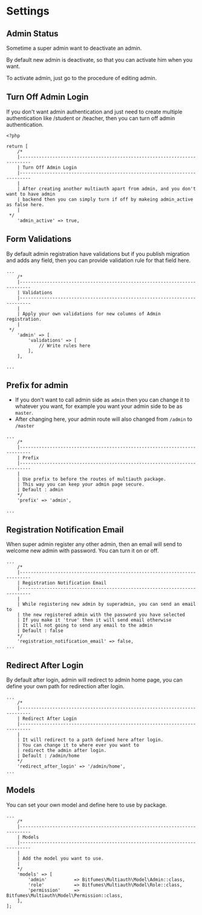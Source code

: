 # Settings

## Admin Status

Sometime a super admin want to deactivate an admin.

By default new admin is deactivate, so that you can activate him when you want.

To activate admin, just go to the procedure of editing admin.

## Turn Off Admin Login

If you don't want admin authentication and just need to create multiple authentication like /student or /teacher, then you can turn off admin authentication.

```php{13}
<?php

return [
    /*
    |--------------------------------------------------------------------------
    | Turn Off Admin Login
    |--------------------------------------------------------------------------
    |
    | After creating another multiauth apart from admin, and you don't want to have admin
    | backend then you can simply turn if off by makeing admin_active as false here.
    |
 */
    'admin_active' => true,
```

## Form Validations

By default admin registration have validations but if you publish migration and adds any field, then you can provide validation rule for that field here.

```php{10,11,12,13,14}
...
    /*
    |--------------------------------------------------------------------------
    | Validations
    |--------------------------------------------------------------------------
    |
    | Apply your own validations for new columns of Admin registration.
    |
 */
    'admin' => [
        'validations' => [
            // Write rules here
        ],
    ],

...
```

## Prefix for admin

- If you don't want to call admin side as `admin` then you can change it to whatever you want, for example you want your admin side to be as `master`.
- After changing here, your admin route will also changed from `/admin` to `/master`

```php{11}
...
    /*
    |--------------------------------------------------------------------------
    | Prefix
    |--------------------------------------------------------------------------
    |
    | Use prefix to before the routes of multiauth package.
    | This way you can keep your admin page secure.
    | Default : admin
    */
    'prefix' => 'admin',

...
```

## Registration Notification Email

When super admin register any other admin, then an email will send to welcome new admin with password. You can turn it on or off.

```php{13}
...
    /*
    |--------------------------------------------------------------------------
    | Registration Notification Email
    |--------------------------------------------------------------------------
    |
    | While registering new admin by superadmin, you can send an email to
    | the new registered admin with the password you have selected
    | If you make it 'true' then it will send email otherwise
    | It will not going to send any email to the admin
    | Default : false
    */
    'registration_notification_email' => false,
...
```

## Redirect After Login

By default after login, admin will redirect to admin home page, you can define your own path for redirection after login.

```php{12}
...
    /*
    |--------------------------------------------------------------------------
    | Redirect After Login
    |--------------------------------------------------------------------------
    |
    | It will redirect to a path defined here after login.
    | You can change it to where ever you want to
    | redirect the admin after login.
    | Default : /admin/home
    */
    'redirect_after_login' => '/admin/home',
...
```

## Models

You can set your own model and define here to use by package.

```php{10,11,12,13,14}
...
    /*
    |--------------------------------------------------------------------------
    | Models
    |--------------------------------------------------------------------------
    |
    | Add the model you want to use.
    |
    */
    'models' => [
        'admin'          => Bitfumes\Multiauth\Model\Admin::class,
        'role'           => Bitfumes\Multiauth\Model\Role::class,
        'permission'     => Bitfumes\Multiauth\Model\Permission::class,
    ],
];


```
